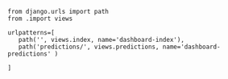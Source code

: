  ```python3
from django.urls import path
from .import views 
 ```

 ```python3
urlpatterns=[
    path('', views.index, name='dashboard-index'),
    path('predictions/', views.predictions, name='dashboard-predictions' )

]
 ```
